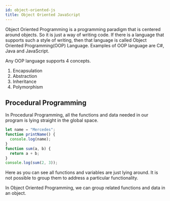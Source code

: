 ```yaml
---
id: object-oriented-js
title: Object Oriented JavaScript
---
```


Object Oriented Programming is a programming paradigm that is centered around objects. So it is just a way of writing code. If there is a language that supports such a style of writing, then that language is called Object Oriented Programming(OOP) Language. Examples of OOP language are C#, Java and JavaScript.

Any OOP language supports 4 concepts.

1. Encapsulation
2. Abstraction
3. Inheritance
4. Polymorphism

## Procedural Programming

In Procedural Programming, all the functions and data needed in our program is lying straight in the global space.

```javascript
let name = "Mercedes";
function printName() {
  console.log(name);
}
function sum(a, b) {
  return a + b;
}
console.log(sum(2, 3));
```

Here as you can see all functions and variables are just lying around. It is not possible to group them to address a particular functionality.

In Object Oriented Programming, we can group related functions and data in an object.
